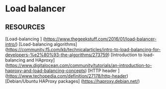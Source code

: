 # Load balancer
## RESOURCES

[Load-balancing ] (https://www.thegeekstuff.com/2016/01/load-balancer-intro/)
[Load-balancing algorithms] (https://community.f5.com/kb/technicalarticles/intro-to-load-balancing-for-developers-%e2%80%93-the-algorithms/273759)
[Introduction to load-balancing and HAproxy] (https://www.digitalocean.com/community/tutorials/an-introduction-to-haproxy-and-load-balancing-concepts)
[HTTP header ] (https://www.techopedia.com/definition/27178/http-header)
[Debian/Ubuntu HAProxy packages] (https://haproxy.debian.net/)
